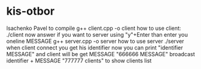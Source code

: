 # kis-otbor
Isachenko Pavel
to compile 
g++ client.cpp -o client
how to use client:
./client
now answer if you want to server using "y"+Enter than enter you oneline MESSAGE
g++ server.cpp -o server 
how to use server
./server
when client connect you get his identifier
now you can print "identifier MESSAGE" and client will be get MESSAGE
"666666 MESSAGE" broadcast identifier + MESSAGE
"777777 clients" to show clients list 

